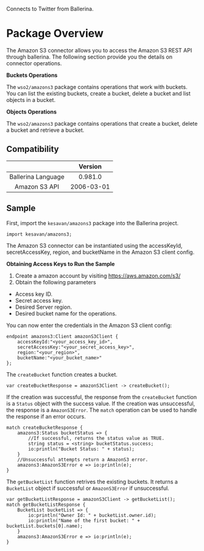Connects to Twitter from Ballerina. 

# Package Overview

The Amazon S3 connector allows you to access the Amazon S3 REST API through ballerina. The following section provide you the details on connector operations.


**Buckets Operations**

The `wso2/amazons3` package contains operations that work with buckets. You can list the existing buckets, create a bucket, 
delete a bucket and list objects in a bucket.

**Objects Operations**

The `wso2/amazons3` package contains operations that create a bucket, delete a bucket and retrieve a bucket. 



## Compatibility
|                    |    Version     |  
|:------------------:|:--------------:|
| Ballerina Language |   0.981.0      |
| Amazon S3 API        |   2006-03-01     |


## Sample

First, import the `kesavan/amazons3` package into the Ballerina project.

```ballerina
import kesavan/amazons3;
```
    
The Amazon S3 connector can be instantiated using the accessKeyId, secretAccessKey, region, 
and bucketName in the Amazon S3 client config.

**Obtaining Access Keys to Run the Sample**

 1. Create a amazon account by visiting <https://aws.amazon.com/s3/>
 2. Obtain the following parameters
   * Access key ID.
   * Secret access key.
   * Desired Server region.
   * Desired bucket name for the operations.


You can now enter the credentials in the Amazon S3 client config:
```ballerina
endpoint amazons3:Client amazonS3Client {
    accessKeyId:"<your_access_key_id>",
    secretAccessKey:"<your_secret_access_key>",
    region:"<your_region>",
    bucketName:"<your_bucket_name>"
};
```

The `createBucket` function creates a bucket.

   `var createBucketResponse = amazonS3Client -> createBucket();`
   
If the creation was successful, the response from the `createBucket` function is a `Status` object with the success value. If the creation was unsuccessful, the response is a `AmazonS3Error`. The `match` operation can be used to handle the response if an error occurs.

```ballerina
match createBucketResponse {
    amazons3:Status bucketStatus => {
        //If successful, returns the status value as TRUE.
        string status = <string> bucketStatus.success;
        io:println("Bucket Status: " + status);
    }
    //Unsuccessful attempts return a AmazonS3 error.
    amazons3:AmazonS3Error e => io:println(e);
}
```

The `getBucketList` function retrives the existing buckets. It returns a `BucketList` object if successful or `AmazonS3Error` if unsuccessful.

```ballerina
var getBucketListResponse = amazonS3Client -> getBucketList();
match getBucketListResponse {
    BucketList bucketList => {
        io:println("Owner Id: " + bucketList.owner.id);
        io:println("Name of the first bucket: " + bucketList.buckets[0].name);
    }
    amazons3:AmazonS3Error e => io:println(e);
}
```

